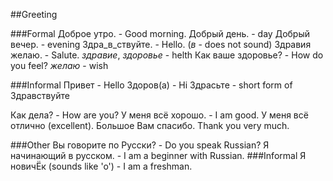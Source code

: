 ##Greeting

###Formal
Доброе утро.   - Good morning.
Добрый день. - day
Добрый вечер. - evening
Здра_в_ствуйте. - Hello. (_в_ - does not sound)
Здравия желаю. - Salute. 
_здравие_, _здоровье_ - helth
Как ваше здоровье? - How do you feel? 
_желаю_ - wish


###Informal
Привет - Hello
Здоров(а) - Hi
Здрасьте - short form of Здравствуйте

Как дела? - How are you?
У меня всё хорошо. - I am good.
У меня всё отлично (excellent).
Большое Вам спасибо. Thank you very much.

###Other
Вы говорите по Русски? - Do you speak Russian?
Я начинающий в русском. - I am a beginner with Russian.
###Informal
Я новичЁк (sounds like 'o') - I am a freshman.
